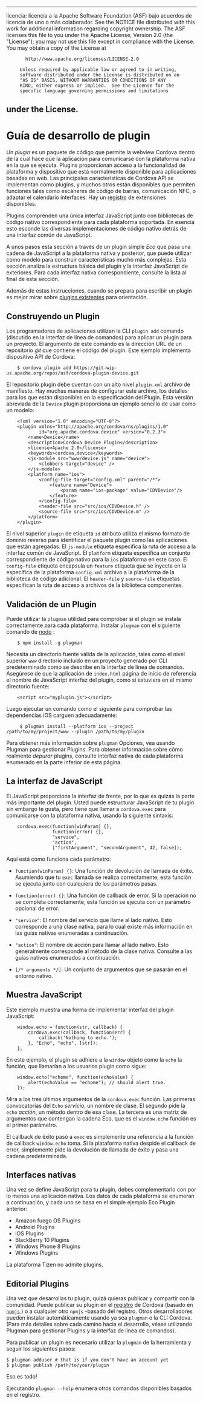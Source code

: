 * * *

licencia: licencia a la Apache Software Foundation (ASF) bajo acuerdos de licencia de uno o más colaborador. See the NOTICE file distributed with this work for additional information regarding copyright ownership. The ASF licenses this file to you under the Apache License, Version 2.0 (the "License"); you may not use this file except in compliance with the License. You may obtain a copy of the License at

           http://www.apache.org/licenses/LICENSE-2.0
    
         Unless required by applicable law or agreed to in writing,
         software distributed under the License is distributed on an
         "AS IS" BASIS, WITHOUT WARRANTIES OR CONDITIONS OF ANY
         KIND, either express or implied.  See the License for the
         specific language governing permissions and limitations
    

## under the License.

# Guía de desarrollo de plugin

Un *plugin* es un paquete de código que permite la webview Cordova dentro de la cual hace que la aplicación para comunicarse con la plataforma nativa en la que se ejecuta. Plugins proporcionan acceso a la funcionalidad de plataforma y dispositivo que está normalmente disponible para aplicaciones basadas en web. Las principales características de Cordova API se implementan como plugins, y muchos otros están disponibles que permiten funciones tales como escáneres de código de barras, comunicación NFC, o adaptar el calendario interfaces. Hay un [registro][1] de extensiones disponibles.

 [1]: http://plugins.cordova.io

Plugins comprenden una única interfaz JavaScript junto con bibliotecas de código nativo correspondiente para cada plataforma soportada. En esencia esto esconde las diversas implementaciones de código nativo detrás de una interfaz común de JavaScript.

A unos pasos esta sección a través de un plugin simple *Eco* que pasa una cadena de JavaScript a la plataforma nativa y posterior, que puede utilizar como modelo para construir características mucho más complejas. Esta sección analiza la estructura básica del plugin y la interfaz JavaScript de exteriores. Para cada interfaz nativa correspondiente, consulte la lista al final de esta sección.

Además de estas instrucciones, cuando se prepara para escribir un plugin es mejor mirar sobre [plugins existentes][2] para orientación.

 [2]: http://cordova.apache.org/#contribute

## Construyendo un Plugin

Los programadores de aplicaciones utilizan la CLI `plugin add` comando (discutido en la interfaz de línea de comandos) para aplicar un plugin para un proyecto. El argumento de este comando es la dirección URL de un repositorio *git* que contiene el código del plugin. Este ejemplo implementa dispositivo API de Cordova:

        $ cordova plugin add https://git-wip-us.apache.org/repos/asf/cordova-plugin-device.git
    

El repositorio plugin debe cuentan con un alto nivel `plugin.xml` archivo de manifiesto. Hay muchas maneras de configurar este archivo, los detalles para los que están disponibles en la especificación del Plugin. Esta versión abreviada de la `Device` plugin proporciona un ejemplo sencillo de usar como un modelo:

        <?xml version="1.0" encoding="UTF-8"?>
        <plugin xmlns="http://apache.org/cordova/ns/plugins/1.0"
                id="org.apache.cordova.device" version="0.2.3">
            <name>Device</name>
            <description>Cordova Device Plugin</description>
            <license>Apache 2.0</license>
            <keywords>cordova,device</keywords>
            <js-module src="www/device.js" name="device">
                <clobbers target="device" />
            </js-module>
            <platform name="ios">
                <config-file target="config.xml" parent="/*">
                    <feature name="Device">
                        <param name="ios-package" value="CDVDevice"/>
                    </feature>
                </config-file>
                <header-file src="src/ios/CDVDevice.h" />
                <source-file src="src/ios/CDVDevice.m" />
            </platform>
        </plugin>
    

El nivel superior `plugin` de etiqueta `id` atributo utiliza el mismo formato de dominio reverso para identificar el paquete plugin como las aplicaciones que están agregadas. El `js-module` etiqueta especifica la ruta de acceso a la interfaz común de JavaScript. El `platform` etiqueta especifica un conjunto correspondiente de código nativo para la `ios` plataforma en este caso. El `config-file` etiqueta encapsula un `feature` etiqueta que se inyecta en la específica de la plataforma `config.xml` archivo a la plataforma de la biblioteca de código adicional. El `header-file` y `source-file` etiquetas especifican la ruta de acceso a archivos de la biblioteca componentes.

## Validación de un Plugin

Puede utilizar la `plugman` utilidad para comprobar si el plugin se instala correctamente para cada plataforma. Instalar `plugman` con el siguiente comando de [nodo][3] :

 [3]: http://nodejs.org/

        $ npm install -g plugman
    

Necesita un directorio fuente válida de la aplicación, tales como el nivel superior `www` directorio incluido en un proyecto generado por CLI predeterminado como se describe en la interfaz de línea de comandos. Asegúrese de que la aplicación de `index.html` página de inicio de referencia el nombre de JavaScript interfaz del plugin, como si estuviera en el mismo directorio fuente:

        <script src="myplugin.js"></script>
    

Luego ejecutar un comando como el siguiente para comprobar las dependencias iOS carguen adecuadamente:

         $ plugman install --platform ios --project /path/to/my/project/www --plugin /path/to/my/plugin
    

Para obtener más información sobre `plugman` Opciones, vea usando Plugman para gestionar Plugins. Para obtener información sobre cómo realmente *depurar* plugins, consulte interfaz nativa de cada plataforma enumerado en la parte inferior de esta página.

## La interfaz de JavaScript

El JavaScript proporciona la interfaz de frente, por lo que es quizás la parte más importante del plugin. Usted puede estructurar JavaScript de tu plugin sin embargo te gusta, pero tiene que llamar a `cordova.exec` para comunicarse con la plataforma nativa, usando la siguiente sintaxis:

        cordova.exec(function(winParam) {},
                     function(error) {},
                     "service",
                     "action",
                     ["firstArgument", "secondArgument", 42, false]);
    

Aquí está cómo funciona cada parámetro:

*   `function(winParam) {}`: Una función de devolución de llamada de éxito. Asumiendo que tu `exec` llamada se realiza correctamente, esta función se ejecuta junto con cualquiera de los parámetros pasas.

*   `function(error) {}`: Una función de callback de error. Si la operación no se completa correctamente, esta función se ejecuta con un parámetro opcional de error.

*   `"service"`: El nombre del servicio que llame al lado nativo. Esto corresponde a una clase nativa, para lo cual existe más información en las guías nativas enumeradas a continuación.

*   `"action"`: El nombre de acción para llamar al lado nativo. Esto generalmente corresponde al método de la clase nativa. Consulte a las guías nativos enumerados a continuación.

*   `[/* arguments */]`: Un conjunto de argumentos que se pasarán en el entorno nativo.

## Muestra JavaScript

Este ejemplo muestra una forma de implementar interfaz del plugin JavaScript:

        window.echo = function(str, callback) {
            cordova.exec(callback, function(err) {
                callback('Nothing to echo.');
            }, "Echo", "echo", [str]);
        };
    

En este ejemplo, el plugin se adhiere a la `window` objeto como la `echo` la función, que llamarían a los usuarios plugin como sigue:

        window.echo("echome", function(echoValue) {
            alert(echoValue == "echome"); // should alert true.
        });
    

Mira a los tres últimos argumentos de la `cordova.exec` función. Las primeras convocatorias del `Echo` *servicio*, un nombre de clase. El segundo pide la `echo` *acción*, un método dentro de esa clase. La tercera es una matriz de argumentos que contengan la cadena Eco, que es el `window.echo` función es el primer parámetro.

El callback de éxito pasó a `exec` es simplemente una referencia a la función de callback `window.echo` toma. Si la plataforma nativa despide el callback de error, simplemente pide la devolución de llamada de éxito y pasa una cadena predeterminada.

## Interfaces nativas

Una vez se define JavaScript para tu plugin, debes complementarlo con por lo menos una aplicación nativa. Los datos de cada plataforma se enumeran a continuación, y cada uno se basa en el simple ejemplo Eco Plugin anterior:

*   Amazon fuego OS Plugins
*   Android Plugins
*   iOS Plugins
*   BlackBerry 10 Plugins
*   Windows Phone 8 Plugins
*   Windows Plugins

La plataforma Tizen no admite plugins.

## Editorial Plugins

Una vez que desarrollas tu plugin, quizá quieras publicar y compartir con la comunidad. Puede publicar su plugin en el [registro][1] de Cordova (basado en [ `npmjs` ][4]) o a cualquier otro `npmjs` -basado del registro. Otros desarrolladores pueden instalar automáticamente usando ya sea `plugman` o la CLI Cordova. (Para más detalles sobre cada camino hacia el desarrollo, véase utilizando Plugman para gestionar Plugins y la interfaz de línea de comandos).

 [4]: https://github.com/isaacs/npmjs.org

Para publicar un plugin es necesario utilizar la `plugman` de la herramienta y seguir los siguientes pasos:

    $ plugman adduser # that is if you don't have an account yet
    $ plugman publish /path/to/your/plugin
    

Eso es todo!

Ejecutando `plugman --help` enumera otros comandos disponibles basados en el registro.